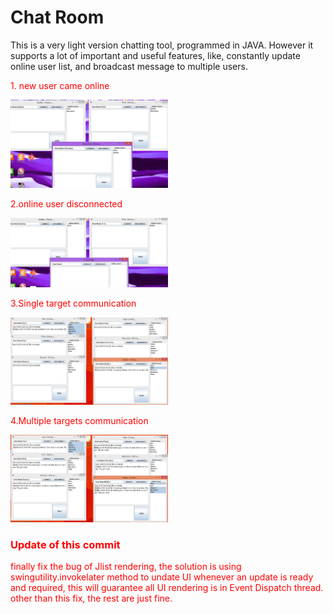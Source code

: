 <html>
<h1>Chat Room</h1>
<p>This is a very light version chatting tool, programmed in JAVA. However it supports a lot of important and useful
features, like, constantly update online user list, and broadcast message to multiple users.
</p>

<div>
<p><font color="red">1. new user came online</p>
<img src="screenshots\onlineUserBroadCasting.png"  width="50%" height="50%">
<p><font color="red">2.online user disconnected</p>
<img src="screenshots\onlineUserBroadCasting2.png"  width="50%" height="50%">
</div>

<div>
<p><font color="red">3.Single target communication</p>
<img src="screenshots\singleTargetUser.png"  width="50%" height="50%">
</br>
<p><font color="red">4.Multiple targets communication</p>
<img src="screenshots\MultiplyTargerUser.png"  width="50%" height="50%">
</div>

<h3>Update of this commit</h3>
<p>finally fix the bug  of Jlist rendering, the solution is using swingutility.invokelater method to undate UI whenever
an update is ready and required, this will guarantee all UI rendering is in Event Dispatch thread. other than this fix,
the rest  are just fine.</p>

</html>
